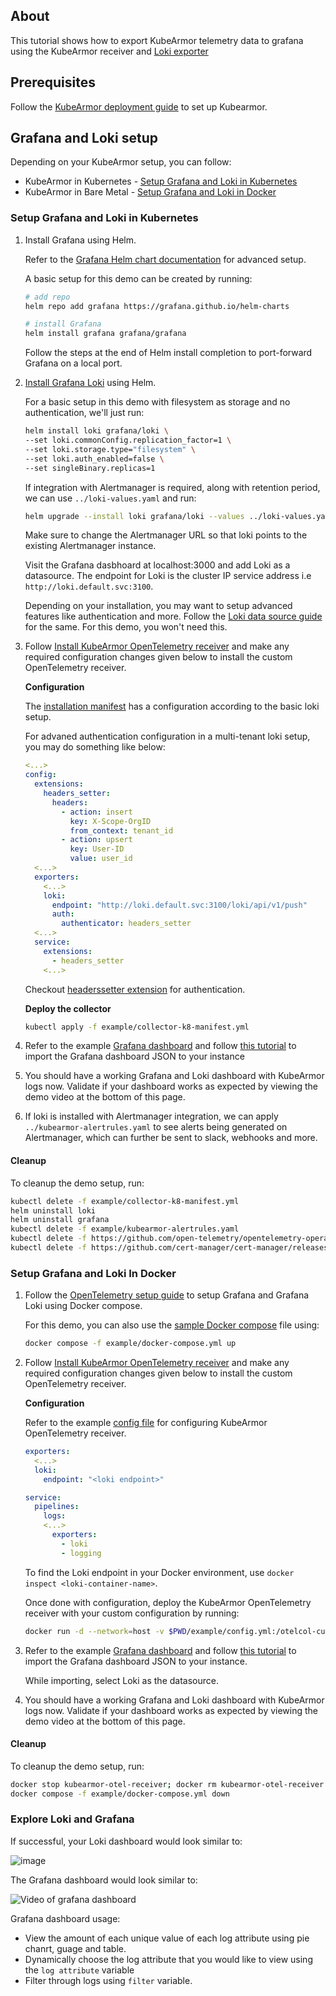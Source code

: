 ## About
This tutorial shows how to export KubeArmor telemetry data to grafana using the KubeArmor receiver and [Loki exporter](https://github.com/open-telemetry/opentelemetry-collector-contrib/tree/main/exporter/lokiexporter)

## Prerequisites
Follow the [KubeArmor deployment guide](https://github.com/kubearmor/KubeArmor/blob/main/getting-started/deployment_guide.md#L20-L19) to set up Kubearmor.

## Grafana and Loki setup
Depending on your KubeArmor setup, you can follow:
* KubeArmor in Kubernetes - [Setup Grafana and Loki in Kubernetes](#setup-grafana-and-loki-in-kubernetes)
* KubeArmor in Bare Metal - [Setup Grafana and Loki in Docker](#setup-grafana-and-loki-in-docker)

### Setup Grafana and Loki in Kubernetes
1. Install Grafana using Helm.

    Refer to the [Grafana Helm chart documentation](https://github.com/grafana/helm-charts/blob/main/charts/grafana/README.md) for advanced setup.

    A basic setup for this demo can be created by running:
    ```bash
    # add repo
    helm repo add grafana https://grafana.github.io/helm-charts

    # install Grafana
    helm install grafana grafana/grafana
    ```
    Follow the steps at the end of Helm install completion to port-forward Grafana on a local port.

2. [Install Grafana Loki](https://grafana.com/docs/loki/latest/installation/helm/install-scalable/) using Helm.

    For a basic setup in this demo with filesystem as storage and no authentication, we'll just run:
    ```bash
    helm install loki grafana/loki \
    --set loki.commonConfig.replication_factor=1 \
    --set loki.storage.type="filesystem" \
    --set loki.auth_enabled=false \
    --set singleBinary.replicas=1

    ```
    If integration with Alertmanager is required, along with retention period, we can use `../loki-values.yaml` and run:
    ```bash
    helm upgrade --install loki grafana/loki --values ../loki-values.yaml
    ```
    Make sure to change the Alertmanager URL so that loki points to the existing Alertmanager instance.

    Visit the Grafana dasbhoard at localhost:3000 and add Loki as a datasource. The endpoint for Loki is the cluster IP service address i.e `http://loki.default.svc:3100`.

    Depending on your installation, you may want to setup advanced features like authentication and more. Follow the [Loki data source guide](https://grafana.com/docs/grafana/latest/datasources/loki/) for the same. For this demo, you won't need this.

3. Follow [Install KubeArmor OpenTelemetry receiver](./tutorial.md#collector-in-kubernetes-environment) and make any required configuration changes given below to install the custom OpenTelemetry receiver.

    **Configuration**

    The [installation manifest](../collector-k8-manifest.yml) has a configuration according to the basic loki setup.

    For advaned authentication configuration in a multi-tenant loki setup, you may do something like below:
    ```yaml
    <...>
    config:
      extensions:
        headers_setter:
          headers:
            - action: insert
              key: X-Scope-OrgID
              from_context: tenant_id
            - action: upsert
              key: User-ID
              value: user_id
      <...>
      exporters:
        <...>
        loki:
          endpoint: "http://loki.default.svc:3100/loki/api/v1/push"
          auth:
            authenticator: headers_setter
      <...>
      service:
        extensions:
          - headers_setter
        <...>
    ```

    Checkout [headerssetter extension](http://github.com/open-telemetry/opentelemetry-collector-contrib/extension/headers) for authentication.

    **Deploy the collector**
    ```bash
    kubectl apply -f example/collector-k8-manifest.yml
    ```

4. Refer to the example [Grafana dashboard](../grafana_dashboard.json) and follow [this tutorial](https://grafana.com/docs/grafana/latest/dashboards/manage-dashboards/#import-a-dashboard) to import the Grafana dashboard JSON to your instance

5. You should have a working Grafana and Loki dashboard with KubeArmor logs now. Validate if your dashboard works as expected by viewing the demo video at the bottom of this page.

6. If loki is installed with Alertmanager integration, we can apply `../kubearmor-alertrules.yaml` to see alerts being generated on Alertmanager, which can further be sent to slack, webhooks and more.

#### Cleanup
To cleanup the demo setup, run:
```bash
kubectl delete -f example/collector-k8-manifest.yml
helm uninstall loki
helm uninstall grafana
kubectl delete -f example/kubearmor-alertrules.yaml
kubectl delete -f https://github.com/open-telemetry/opentelemetry-operator/releases/latest/download/opentelemetry-operator.yaml
kubectl delete -f https://github.com/cert-manager/cert-manager/releases/latest/download/cert-manager.yaml
```

### Setup Grafana and Loki In Docker
1. Follow the [OpenTelemetry setup guide](https://grafana.com/docs/opentelemetry/collector/send-logs-to-loki/) to setup Grafana and Grafana Loki using Docker compose.

    For this demo, you can also use the [sample Docker compose](../docker-compose.yml) file using:
    ```bash
    docker compose -f example/docker-compose.yml up
    ```

2. Follow [Install KubeArmor OpenTelemetry receiver](./tutorial.md#collector-on-bare-metal) and make any required configuration changes given below to install the custom OpenTelemetry receiver.

    **Configuration**

    Refer to the example [config file](../config.yml) for configuring KubeArmor OpenTelemetry receiver.
     ```yaml
     exporters:
       <...>
       loki:
         endpoint: "<loki endpoint>"

     service:
       pipelines:
         logs:
         <...>
           exporters:
             - loki
             - logging
     ```
   To find the Loki endpoint in your Docker environment, use `docker inspect <loki-container-name>`.

   Once done with configuration, deploy the KubeArmor OpenTelemetry receiver with your custom configuration by running:
   ```bash
   docker run -d --network=host -v $PWD/example/config.yml:/otelcol-custom/config.yml --name=kubearmor-otel-receiver kubearmor/otel-receiver:latest
   ```

3. Refer to the example [Grafana dashboard](../grafana_dashboard.json) and follow [this tutorial](https://grafana.com/docs/grafana/latest/dashboards/manage-dashboards/#import-a-dashboard) to import the Grafana dashboard JSON to your instance.

    While importing, select Loki as the datasource.

4. You should have a working Grafana and Loki dashboard with KubeArmor logs now. Validate if your dashboard works as expected by viewing the demo video at the bottom of this page.

#### Cleanup
To cleanup the demo setup, run:
```bash
docker stop kubearmor-otel-receiver; docker rm kubearmor-otel-receiver
docker compose -f example/docker-compose.yml down
```

### Explore Loki and Grafana
If successful, your Loki dashboard would look similar to:

![image](https://user-images.githubusercontent.com/59079323/235289951-6842da6f-a020-4723-81f6-02bae0987d1c.png)

The Grafana dashboard would look similar to:

![Video of grafana dashboard](https://1drv.ms/v/s!AqdT9dah_scBkD5QWHz--sK7acwZ?e=cmty14)

Grafana dashboard usage:
- View the amount of each unique value of each log attribute using pie chanrt, guage and table.
- Dynamically choose the log attribute that you would like to view using the `log attribute` variable
- Filter through logs using `filter` variable.
